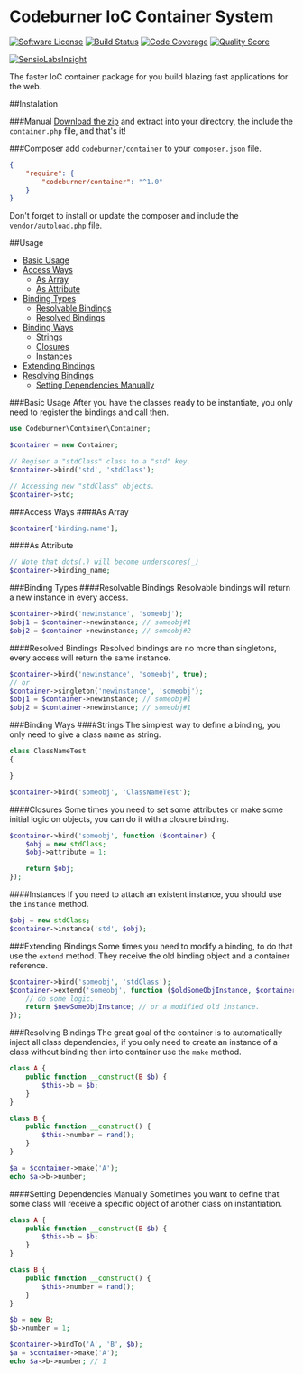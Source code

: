 # Codeburner IoC Container System

[![Software License](https://img.shields.io/badge/license-MIT-brightgreen.svg)](LICENSE)
[![Build Status](https://img.shields.io/travis/codeburnerframework/container/master.svg)](https://travis-ci.org/codeburnerframework/container)
[![Code Coverage](https://scrutinizer-ci.com/g/codeburnerframework/container/badges/coverage.png?b=master)](https://scrutinizer-ci.com/g/codeburnerframework/container/?branch=master)
[![Quality Score](https://img.shields.io/scrutinizer/g/codeburnerframework/container.svg)](https://scrutinizer-ci.com/g/codeburnerframework/container)

[![SensioLabsInsight](https://insight.sensiolabs.com/projects/9af2c429-cc7f-4c71-8eac-e3c3ddd4c1d2/big.png)](https://insight.sensiolabs.com/projects/9af2c429-cc7f-4c71-8eac-e3c3ddd4c1d2)

The faster IoC container package for you build blazing fast applications for the web.

##Instalation

###Manual
[Download the zip](https://github.com/codeburnerframework/container/archive/master.zip) and extract into your directory, the include the `container.php` file, and that's it!

###Composer
add `codeburner/container` to your `composer.json` file.

```json
{
	"require": {
		"codeburner/container": "^1.0"		
	}
}
```
Don't forget to install or update the composer and include the `vendor/autoload.php` file.

##Usage

- [Basic Usage](#basic-usage)
- [Access Ways](#access-ways)
	- [As Array](#as-array)
	- [As Attribute](#as-attribute)
- [Binding Types](#binding-types)
	- [Resolvable Bindings](#resolvable-bindings)
	- [Resolved Bindings](#resolved-bindings)
- [Binding Ways](#binding-ways)
	- [Strings](#strings)
	- [Closures](#closures)
	- [Instances](#instances)
- [Extending Bindings](#extending-bindings)
- [Resolving Bindings](#resolving-bindings)
	- [Setting Dependencies Manually](#setting-dependencies-manually)

###Basic Usage
After you have the classes ready to be instantiate, you only need to register the bindings and call then.

```php
use Codeburner\Container\Container;

$container = new Container;

// Regiser a "stdClass" class to a "std" key.
$container->bind('std', 'stdClass');

// Accessing new "stdClass" objects.
$container->std;
```

###Access Ways
####As Array
```php
$container['binding.name'];
```
####As Attribute
```php
// Note that dots(.) will become underscores(_)
$container->binding_name;
```
###Binding Types
####Resolvable Bindings
Resolvable bindings will return a new instance in every access.
```php
$container->bind('newinstance', 'someobj');
$obj1 = $container->newinstance; // someobj#1
$obj2 = $container->newinstance; // someobj#2
```
####Resolved Bindings
Resolved bindings are no more than singletons, every access will return the same instance.
```php
$container->bind('newinstance', 'someobj', true);
// or
$container->singleton('newinstance', 'someobj');
$obj1 = $container->newinstance; // someobj#1
$obj2 = $container->newinstance; // someobj#1
```
###Binding Ways
####Strings
The simplest way to define a binding, you only need to give a class name as string.
```php
class ClassNameTest
{

}

$container->bind('someobj', 'ClassNameTest');
```
####Closures
Some times you need to set some attributes or make some initial logic on objects, you can do it with a closure binding.
```php
$container->bind('someobj', function ($container) {
	$obj = new stdClass;
	$obj->attribute = 1;

	return $obj;
});
```
####Instances
If you need to attach an existent instance, you should use the `instance` method.
```php
$obj = new stdClass;
$container->instance('std', $obj);
```
###Extending Bindings
Some times you need to modify a binding, to do that use the `extend` method. They receive the old binding object and a container reference.
```php
$container->bind('someobj', 'stdClass');
$container->extend('someobj', function ($oldSomeObjInstance, $container) {
	// do some logic.
	return $newSomeObjInstance; // or a modified old instance.
});
```
###Resolving Bindings
The great goal of the container is to automatically inject all class dependencies, if you only need to create an instance of a class without binding then into container use the `make` method.
```php
class A {
	public function __construct(B $b) {
		$this->b = $b;
	}
}

class B {
	public function __construct() {
		$this->number = rand();
	}
}

$a = $container->make('A');
echo $a->b->number;
```
####Setting Dependencies Manually
Sometimes you want to define that some class will receive a specific object of another class on instantiation.
```php
class A {
	public function __construct(B $b) {
		$this->b = $b;
	}
}

class B {
	public function __construct() {
		$this->number = rand();
	}
}

$b = new B;
$b->number = 1;

$container->bindTo('A', 'B', $b);
$a = $container->make('A');
echo $a->b->number; // 1
```
